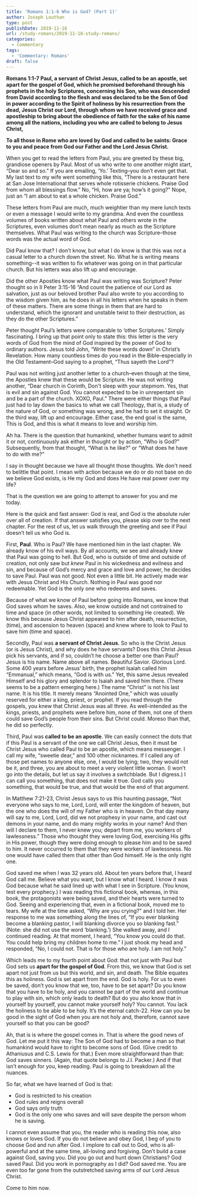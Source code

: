 ```yaml
---
title: 'Romans 1:1-6 Who is God? (Part 1)'
author: Joseph Louthan
type: post
publishDate: 2019-11-18
url: /study-romans/2019-11-18-study-romans/
categories:
  - Commentary
tags:
  - 'Commentary: Romans'
draft: false
---
```

**Romans 1:1-7 Paul, a servant of Christ Jesus, called to be an apostle, set apart for the gospel of God, which he promised beforehand through his prophets in the holy Scriptures, concerning his Son, who was descended from David according to the flesh and was declared to be the Son of God in power according to the Spirit of holiness by his resurrection from the dead, Jesus Christ our Lord, through whom we have received grace and apostleship to bring about the obedience of faith for the sake of his name among all the nations, including you who are called to belong to Jesus Christ,**

**To all those in Rome who are loved by God and called to be saints: Grace to you and peace from God our Father and the Lord Jesus Christ.**

When you get to read the letters from Paul, you are greeted by these big, grandiose openers by Paul. Most of us who write to one another might start, “Dear so and so.” If you are emailing, ‘Yo.’ Texting–you don’t even get that. My last text to my wife went something like this, “There is a restaurant here at San Jose International that serves whole rotisserie chickens. Praise God from whom all blessings flow.” No, “Hi, how are ya; how’s it going?” Nope, just an “I am about to eat a whole chicken. Praise God.”

These letters from Paul are much, much weightier than my mere lunch texts or even a message I would write to my grandma. And even the countless volumes of books written about what Paul and others wrote in the Scriptures, even volumes don’t mean nearly as much as the Scripture themselves. What Paul was writing to the church was Scripture–those words was the actual word of God.

Did Paul know that? I don’t know, but what I do know is that this was not a casual letter to a church down the street. No. What he is writing means something--it was written to fix whatever was going on in that particular church. But his letters was also lift up and encourage.

Did the other Apostles know what Paul was writing was Scripture? Peter thought so in II Peter 3:15-16 “And count the patience of our Lord as salvation, just as our beloved brother Paul also wrote to you according to the wisdom given him, as he does in all his letters when he speaks in them of these matters. There are some things in them that are hard to understand, which the ignorant and unstable twist to their destruction, as they do the other Scriptures.”

Peter thought Paul’s letters were comparable to ‘other Scriptures.’ Simply fascinating. I bring up that point only to state this: this letter is the very words of God from the mind of God inspired by the power of God to ordinary authors. Jesus told John, “Write these words down” in Christ’s Revelation. How many countless times do you read in the Bible–especially in the Old Testament–God saying to a prophet, “Thus sayeth the Lord”?

Paul was not writing just another letter to a church–even though at the time, the Apostles knew that these would be Scripture. He was not writing another, “Dear church in Corinth, Don't sleep with your stepmom. Yes, that is evil and sin against God. You cannot expected to be in unrepentant sin and be a part of the church. XOXO, Paul.” There were either things that Paul just had to lay down the basics to what we call Theology, that is, a study of the nature of God, or something was wrong, and he had to set it straight. Or the third way, lift up and encourage. Either case, the end goal is the same, This is God, and this is what it means to love and worship him.

Ah ha. There is the question that humankind, whether humans want to admit it or not, continuously ask either in thought or by action, “Who is God?” Subsequently, from that thought, “What is he like?” or “What does he have to do with me?”

I say in thought because we have all thought those thoughts. We don't need to belittle that point. I mean with action because we do or do not base on do we believe God exists, is He my God and does He have real power over my life?

That is the question we are going to attempt to answer for you and me today.

Here is the quick and fast answer: God is real, and God is the absolute ruler over all of creation. If that answer satisfies you, please skip over to the next chapter. For the rest of us, let us walk through the greeting and see if Paul doesn’t tell us who God is.

First, **Paul**. Who is Paul? We have mentioned him in the last chapter. We already know of his evil ways. By all accounts, we see and already knew that Paul was going to hell. But God, who is outside of time and outside of creation, not only saw but *knew* Paul in his wickedness and evilness and sin, and because of God’s mercy and grace and love and power, he decides to save Paul. Paul was not good. Not even a little bit. He actively made war with Jesus Christ and His Church. Nothing in Paul was good nor redeemable. Yet God is the only one who redeems and saves.

Because of what we know of Paul before going into Romans, we know that God saves whom he saves. Also, we know outside and not contrained to time and space (in other words, not limited to something He created). We know this because Jesus Christ appeared to him after death, resurrection, (time), and ascension to heaven (space) and knew where to look to Paul to save him (time and space).

Secondly, Paul was **a servant of Christ Jesus**. So who is the Christ Jesus (or is Jesus Christ), and why does he have servants? Does this Christ Jesus pick his servants, and if so, couldn’t he choose a better one than Paul? Jesus is his name. Name above all names. Beautiful Savior. Glorious Lord. Some 400 years before Jesus’ birth, the prophet Isaiah called him “Emmanual,” which means, “God is with us.” Yet, this same Jesus revealed Himself and his glory and splendor to Isaiah and saved him there. (There seems to be a pattern emerging here.) The name “Christ” is not his last name. It is his title. It merely means “Anointed One,” which was usually reserved for either a king, priest, or prophet. If you read through the gospels, you knew that Christ Jesus was all three. As well-intended as the kings, priests, and prophets were before him, none of them, not one of them could save God’s people from their sins. But Christ could. Moreso than that, he did so perfectly.

Third, Paul was **called to be an apostle**. We can easily connect the dots that if this Paul is a servant of the one we call Christ Jesus, then it must be Christ Jesus who called Paul to be an apostle, which means messenger. I call my wife, “sweetie dear,” and 100 other nicknames. If I called any of those pet names to anyone else, one, I would be lying; two, they would not be it, and three, you are about to meet a very violent little woman. (I won’t go into the details, but let us say it involves a switchblade. But I digress.) I can call you something, that does not make it true. God calls you something, that would be true, and that would be the end of that argument.

In Matthew 7:21-23, Christ Jesus says to us this haunting passage, “Not everyone who says to me, Lord, Lord, will enter the kingdom of heaven, but the one who does the will of my Father who is in heaven. On that day many will say to me, Lord, Lord, did we not prophesy in your name, and cast out demons in your name, and do many mighty works in your name? And then will I declare to them, I never knew you; depart from me, you workers of lawlessness.” Those who thought they were loving God, exercising His gifts in His power, though they were doing enough to please him and to be saved to him. It never occurred to them that they were workers of lawlessness. No one would have called them that other than God himself. He is the only right one.

God saved me when I was 32 years old. About ten years before that, I heard God call me. Believe what you want, but I know what I heard. I know it was God because what he said lined up with what I see in Scripture. (You know, test every prophecy.) I was reading this fictional book, whereas, in this book, the protagonists were being saved, and their hearts were turned to God. Seeing and experiencing that, even in a fictional book, moved me to tears. My wife at the time asked, “Why are you crying?” and I told her. Her response to me was something along the lines of, “If you ever blanking become a blanking pastor, I will blanking divorce you so blanking fast.” (Note: she did not use the word ‘blanking.’) She walked away, and I continued reading. At that moment, I heard, “You know you could do that. You could help bring my children home to me.” I just shook my head and responded, “No, I could not. That is for those who are holy. I am not holy.”

Which leads me to my fourth point about God: that not just with Paul but God sets us **apart for the gospel of God**. From this, we know that God is set apart not just from us but this world, and sin, and death. The Bible equates this as holiness. God is set apart from the end. God is holy. For us to even be saved, don’t you know that we, too, have to be set apart? Do you know that you have to be holy, and you cannot be part of the world and continue to play with sin, which only leads to death? But do you also know that in yourself by yourself, you cannot make yourself holy? You cannot. You lack the holiness to be able to be holy. It’s the eternal catch-22. How can you be good in the sight of God when you are not holy and, therefore, cannot save yourself so that you can be good?

Ah, that is is where the gospel comes in. That is where the good news of God. Let me put it this way: The Son of God had to become a man so that humankind would have to right to become sons of God. (Give credit to Athaniusus and C.S. Lewis for that.) Even more straightforward than that: God saves sinners. (Again, that quote belongs to J.I. Packer.) And if that isn’t enough for you, keep reading. Paul is going to breakdown all the nuances.

So far, what we have learned of God is that:  
- God is restricted to his creation  
- God rules and reigns overall  
- God says only truth  
- God is the only one who saves and will save despite the person whom he is saving.

I cannot even assume that you, the reader who is reading this now, also knows or loves God. If you do not believe and obey God, I beg of you to choose God and run after God. I implore to call out to God, who is all-powerful and at the same time, all-loving and forgiving. Don’t build a case against God, saving you. Did you go out and hunt down Christians? God saved Paul. Did you work in pornography as I did? God saved me. You are even too far gone from the outstretched saving arms of our Lord Jesus Christ.

Come to him now.